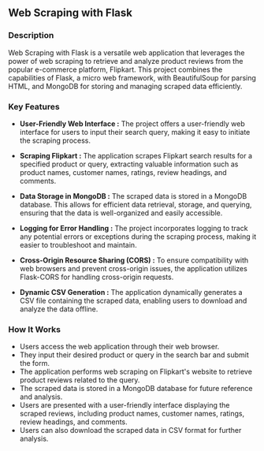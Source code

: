## Web Scraping with Flask

### **Description**

Web Scraping with Flask is a versatile web application that leverages the power of web scraping to retrieve and analyze product reviews from the popular e-commerce platform, Flipkart. This project combines the capabilities of Flask, a micro web framework, with BeautifulSoup for parsing HTML, and MongoDB for storing and managing scraped data efficiently.

### **Key Features**

- **User-Friendly Web Interface :** The project offers a user-friendly web interface for users to input their search query, making it easy to initiate the scraping process.

- **Scraping Flipkart :** The application scrapes Flipkart search results for a specified product or query, extracting valuable information such as product names, customer names, ratings, review headings, and comments.

- **Data Storage in MongoDB :** The scraped data is stored in a MongoDB database. This allows for efficient data retrieval, storage, and querying, ensuring that the data is well-organized and easily accessible.

- **Logging for Error Handling :** The project incorporates logging to track any potential errors or exceptions during the scraping process, making it easier to troubleshoot and maintain.

- **Cross-Origin Resource Sharing (CORS) :** To ensure compatibility with web browsers and prevent cross-origin issues, the application utilizes Flask-CORS for handling cross-origin requests.

- **Dynamic CSV Generation :** The application dynamically generates a CSV file containing the scraped data, enabling users to download and analyze the data offline.

### **How It Works**

- Users access the web application through their web browser.
- They input their desired product or query in the search bar and submit the form.
- The application performs web scraping on Flipkart's website to retrieve product reviews related to the query.
- The scraped data is stored in a MongoDB database for future reference and analysis.
- Users are presented with a user-friendly interface displaying the scraped reviews, including product names, customer names, ratings, review headings, and comments.
- Users can also download the scraped data in CSV format for further analysis.